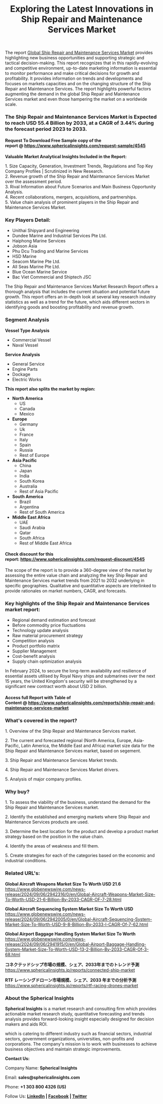 <h1 style="text-align: center;">Exploring the Latest Innovations in Ship Repair and Maintenance Services Market</h1>
<p>&nbsp;</p>
<p>The report&nbsp;<a href="https://www.sphericalinsights.com/reports/ship-repair-and-maintenance-services-market" target="_blank" rel="noopener noreferrer">Global Ship Repair and Maintenance Services Market</a>&nbsp;provides highlighting new business opportunities and supporting strategic and tactical decision-making. This report recognizes that in this rapidly-evolving and competitive environment, up-to-date marketing information is essential to monitor performance and make critical decisions for growth and profitability. It provides information on trends and developments and focuses on markets capacities and on the changing structure of the Ship Repair and Maintenance Services. The report highlights powerful factors augmenting the demand in the global Ship Repair and Maintenance Services market and even those hampering the market on a worldwide scale.</p>
<h3>The Ship Repair and Maintenance Services Market is Expected to reach USD 55.4 Billion by 2033, at a CAGR of 3.44% during the forecast period 2023 to 2033.</h3>
<h4>Request To Download Free Sample copy of the report&nbsp;@&nbsp;<a href="https://www.sphericalinsights.com/request-sample/4545" target="_blank" rel="noopener noreferrer">https://www.sphericalinsights.com/request-sample/4545</a></h4>
<p><strong>Valuable Market Analytical Insights Included in the Report:</strong></p>
<p>1. Size Capacity, Generation, Investment Trends, Regulations and Top Key Company Profiles | Scrutinized in New Research.<br />2. Revenue growth of the Ship Repair and Maintenance Services Market over the assessment period.<br />3. Rival Information about Future Scenarios and Main Business Opportunity Analysis.<br />4. Recent collaborations, mergers, acquisitions, and partnerships.<br />5. Value chain analysis of prominent players in the Ship Repair and Maintenance Services Market.</p>
<h3><strong>Key Players Detail:</strong></h3>
<ul>
<li>Unithai Shipyard and Engineering</li>
<li>Dundee Marine and Industrial Services Pte Ltd.</li>
<li>Haiphong Marine Services</li>
<li>Jobson Asia</li>
<li>Phu Dcu Trading and Marine Services</li>
<li>HSD Marine</li>
<li>Seacom Marine Pte Ltd.</li>
<li>All Seas Marine Pte Ltd.</li>
<li>Blue Ocean Marine Service</li>
<li>Bac Viet Commercial and Shiptech JSC</li>
</ul>
<p>The Ship Repair and Maintenance Services Market Research Report offers a thorough analysis that includes the current situation and potential future growth. This report offers an in-depth look at several key research industry statistics as well as a trend for the future, which aids different sectors in identifying goods and boosting profitability and revenue growth.</p>
<h3><strong>Segment Analysis</strong></h3>
<p><strong>Vessel Type Analysis</strong></p>
<ul>
<li>Commercial Vessel</li>
<li>Naval Vessel</li>
</ul>
<p><strong>Service Analysis</strong></p>
<ul>
<li>General Service</li>
<li>Engine Parts</li>
<li>Dockage</li>
<li>Electric Works</li>
</ul>
<p><strong>This report also splits the market by region:</strong></p>
<ul>
<li><strong>North America</strong>
<ul>
<li>US</li>
<li>Canada</li>
<li>Mexico</li>
</ul>
</li>
<li><strong>Europe</strong>
<ul>
<li>Germany</li>
<li>Uk</li>
<li>France</li>
<li>Italy</li>
<li>Spain</li>
<li>Russia</li>
<li>Rest of Europe</li>
</ul>
</li>
<li><strong>Asia Pacific</strong>
<ul>
<li>China</li>
<li>Japan</li>
<li>India</li>
<li>South Korea</li>
<li>Australia</li>
<li>Rest of Asia Pacific</li>
</ul>
</li>
<li><strong>South America</strong>
<ul>
<li>Brazil</li>
<li>Argentina</li>
<li>Rest of South America</li>
</ul>
</li>
<li><strong>Middle East Africa</strong>
<ul>
<li>UAE</li>
<li>Saudi Arabia</li>
<li>Qatar</li>
<li>South Africa</li>
<li>Rest of Middle East Africa</li>
</ul>
</li>
</ul>
<h4>Check discount for this report:&nbsp;<a href="https://www.sphericalinsights.com/request-discount/4545" target="_blank" rel="noopener noreferrer">https://www.sphericalinsights.com/request-discount/4545</a></h4>
<p>The scope of the report is to provide a 360-degree view of the market by assessing the entire value chain and analyzing the key Ship Repair and Maintenance Services market trends from 2021 to 2032 underlying in specific geographies. Qualitative and quantitative aspects are interlinked to provide rationales on market numbers, CAGR, and forecasts.</p>
<h3><strong>Key highlights of the Ship Repair and Maintenance Services market report:</strong></h3>
<ul>
<li>Regional demand estimation and forecast</li>
<li>Before commodity price fluctuations</li>
<li>Technology update analysis</li>
<li>Raw material procurement strategy</li>
<li>Competition analysis</li>
<li>Product portfolio matrix</li>
<li>Supplier Management</li>
<li>Cost-benefit analysis</li>
<li>Supply chain optimization analysis</li>
</ul>
<p>In February 2024, to secure the long-term availability and resilience of essential assets utilised by Royal Navy ships and submarines over the next 15 years, the United Kingdom's security will be strengthened by a significant new contract worth about USD 2 billion.</p>
<h4>Access full Report with Table of Content&nbsp;@&nbsp;<a href="https://www.sphericalinsights.com/reports/ship-repair-and-maintenance-services-market" target="_blank" rel="noopener noreferrer">https://www.sphericalinsights.com/reports/ship-repair-and-maintenance-services-market</a></h4>
<h3><strong>What's covered in the report?</strong></h3>
<p>1. Overview of the Ship Repair and Maintenance Services market.</p>
<p>2. The current and forecasted regional (North America, Europe, Asia-Pacific, Latin America, the Middle East and Africa) market size data for the Ship Repair and Maintenance Services market, based on segement.</p>
<p>3. Ship Repair and Maintenance Services Market trends.</p>
<p>4. Ship Repair and Maintenance Services Market drivers.</p>
<p>5. Analysis of major company profiles.</p>
<h3><strong>Why buy?</strong></h3>
<p>1. To assess the viability of the business, understand the demand for the Ship Repair and Maintenance Services market.</p>
<p>2. Identify the established and emerging markets where Ship Repair and Maintenance Services products are used.</p>
<p>3. Determine the best location for the product and develop a product market strategy based on the position in the value chain.</p>
<p>4. Identify the areas of weakness and fill them.</p>
<p>5. Create strategies for each of the categories based on the economic and industrial conditions.</p>
<h3><strong>Related URL's:</strong></h3>
<p><strong>Global Aircraft Weapons Market Size To Worth USD 21.6</strong><br /><a href="https://www.globenewswire.com/news-release/2024/09/06/2942316/0/en/Global-Aircraft-Weapons-Market-Size-To-Worth-USD-21-6-Billion-By-2033-CAGR-OF-7-28.html" rel="nofollow">https://www.globenewswire.com/news-release/2024/09/06/2942316/0/en/Global-Aircraft-Weapons-Market-Size-To-Worth-USD-21-6-Billion-By-2033-CAGR-OF-7-28.html</a>&nbsp;</p>
<p><strong>Global Aircraft Sequencing System Market Size To Worth USD</strong><br /><a href="https://www.globenewswire.com/news-release/2024/09/06/2942005/0/en/Global-Aircraft-Sequencing-System-Market-Size-To-Worth-USD-9-8-Billion-By-2033-l-CAGR-Of-7-62.html" rel="nofollow">https://www.globenewswire.com/news-release/2024/09/06/2942005/0/en/Global-Aircraft-Sequencing-System-Market-Size-To-Worth-USD-9-8-Billion-By-2033-l-CAGR-Of-7-62.html</a>&nbsp;</p>
<p><strong>Global Airport Baggage Handling System Market Size To Worth</strong><br /><a href="https://www.globenewswire.com/news-release/2024/09/06/2941915/0/en/Global-Airport-Baggage-Handling-System-Market-Size-To-Worth-USD-13-2-Billion-By-2033-CAGR-Of-3-68.html" rel="nofollow">https://www.globenewswire.com/news-release/2024/09/06/2941915/0/en/Global-Airport-Baggage-Handling-System-Market-Size-To-Worth-USD-13-2-Billion-By-2033-CAGR-Of-3-68.html</a>&nbsp;</p>
<p><strong>コネクテッドシップ市場の規模、シェア、2033年までのトレンド予測</strong><br /><a href="https://www.sphericalinsights.jp/reports/connected-ship-market" rel="nofollow">https://www.sphericalinsights.jp/reports/connected-ship-market</a>&nbsp;</p>
<p><strong>RTF レーシングドローン市場規模、シェア、2033 年までの分析予測</strong><br /><a href="https://www.sphericalinsights.jp/reports/rtf-racing-drones-market" rel="nofollow">https://www.sphericalinsights.jp/reports/rtf-racing-drones-market</a>&nbsp;</p>
<h3><strong>About the Spherical Insights</strong></h3>
<p><strong>Spherical Insights</strong>&nbsp;is a market research and consulting firm which provides actionable market research study, quantitative forecasting and trends analysis provides forward-looking insight especially designed for decision makers and aids ROI.</p>
<p>which is catering to different industry such as financial sectors, industrial sectors, government organizations, universities, non-profits and corporations. The company's mission is to work with businesses to achieve business objectives and maintain strategic improvements.</p>
<p><strong>Contact Us:</strong></p>
<p>Company Name:&nbsp;<strong>Spherical Insights</strong></p>
<p>Email:&nbsp;<strong>sales@sphericalinsights.com</strong></p>
<p>Phone:&nbsp;<strong>+1 303 800 4326 (US)</strong></p>
<p>Follow Us:&nbsp;<strong><a href="https://www.linkedin.com/company/spherical-insight/" rel="nofollow"><u>LinkedIn</u></a>&nbsp;|&nbsp;<a href="https://www.facebook.com/sphericalinsights22" rel="nofollow"><u>Facebook</u></a>&nbsp;|&nbsp;<a href="https://twitter.com/SInsights_US" rel="nofollow"><u>Twitter</u></a></strong></p>
<p>&nbsp;</p>
<p>&nbsp;</p>
